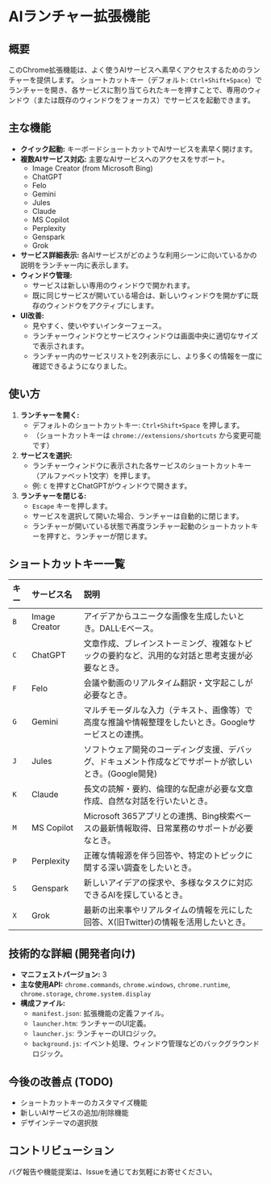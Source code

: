 # AIランチャー拡張機能

## 概要

このChrome拡張機能は、よく使うAIサービスへ素早くアクセスするためのランチャーを提供します。
ショートカットキー（デフォルト: `Ctrl+Shift+Space`）でランチャーを開き、各サービスに割り当てられたキーを押すことで、専用のウィンドウ（または既存のウィンドウをフォーカス）でサービスを起動できます。

## 主な機能

-   **クイック起動:** キーボードショートカットでAIサービスを素早く開けます。
-   **複数AIサービス対応:** 主要なAIサービスへのアクセスをサポート。
    -   Image Creator (from Microsoft Bing)
    -   ChatGPT
    -   Felo
    -   Gemini
    -   Jules
    -   Claude
    -   MS Copilot
    -   Perplexity
    -   Genspark
    -   Grok
-   **サービス詳細表示:** 各AIサービスがどのような利用シーンに向いているかの説明をランチャー内に表示します。
-   **ウィンドウ管理:**
    -   サービスは新しい専用のウィンドウで開かれます。
    -   既に同じサービスが開いている場合は、新しいウィンドウを開かずに既存のウィンドウをアクティブにします。
-   **UI改善:**
    -   見やすく、使いやすいインターフェース。
    -   ランチャーウィンドウとサービスウィンドウは画面中央に適切なサイズで表示されます。
    -   ランチャー内のサービスリストを2列表示にし、より多くの情報を一度に確認できるようになりました。

## 使い方

1.  **ランチャーを開く:**
    *   デフォルトのショートカットキー: `Ctrl+Shift+Space` を押します。
    *   （ショートカットキーは `chrome://extensions/shortcuts` から変更可能です）
2.  **サービスを選択:**
    *   ランチャーウィンドウに表示された各サービスのショートカットキー（アルファベット1文字）を押します。
    *   例: `C` を押すとChatGPTがウィンドウで開きます。
3.  **ランチャーを閉じる:**
    *   `Escape` キーを押します。
    *   サービスを選択して開いた場合、ランチャーは自動的に閉じます。
    *   ランチャーが開いている状態で再度ランチャー起動のショートカットキーを押すと、ランチャーが閉じます。

## ショートカットキー一覧

| キー | サービス名        | 説明                                                                                          |
| :--- | :---------------- | :-------------------------------------------------------------------------------------------- |
| `B`  | Image Creator     | アイデアからユニークな画像を生成したいとき。DALL·Eベース。                                        |
| `C`  | ChatGPT           | 文章作成、ブレインストーミング、複雑なトピックの要約など、汎用的な対話と思考支援が必要なとき。        |
| `F`  | Felo              | 会議や動画のリアルタイム翻訳・文字起こしが必要なとき。                                            |
| `G`  | Gemini            | マルチモーダルな入力（テキスト、画像等）で高度な推論や情報整理をしたいとき。Googleサービスとの連携。 |
| `J`  | Jules             | ソフトウェア開発のコーディング支援、デバッグ、ドキュメント作成などでサポートが欲しいとき。(Google開発) |
| `K`  | Claude            | 長文の読解・要約、倫理的な配慮が必要な文章作成、自然な対話を行いたいとき。                          |
| `M`  | MS Copilot        | Microsoft 365アプリとの連携、Bing検索ベースの最新情報取得、日常業務のサポートが必要なとき。       |
| `P`  | Perplexity        | 正確な情報源を伴う回答や、特定のトピックに関する深い調査をしたいとき。                              |
| `S`  | Genspark          | 新しいアイデアの探求や、多様なタスクに対応できるAIを探しているとき。                                |
| `X`  | Grok              | 最新の出来事やリアルタイムの情報を元にした回答、X(旧Twitter)の情報を活用したいとき。                |

## 技術的な詳細 (開発者向け)

-   **マニフェストバージョン:** 3
-   **主な使用API:** `chrome.commands`, `chrome.windows`, `chrome.runtime`, `chrome.storage`, `chrome.system.display`
-   **構成ファイル:**
    -   `manifest.json`: 拡張機能の定義ファイル。
    -   `launcher.htm`: ランチャーのUI定義。
    -   `launcher.js`: ランチャーのUIロジック。
    -   `background.js`: イベント処理、ウィンドウ管理などのバックグラウンドロジック。

## 今後の改善点 (TODO)

-   ショートカットキーのカスタマイズ機能
-   新しいAIサービスの追加/削除機能
-   デザインテーマの選択肢

## コントリビューション

バグ報告や機能提案は、Issueを通じてお気軽にお寄せください。
